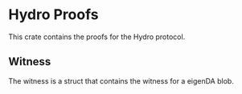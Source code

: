 # Hydro Proofs

This crate contains the proofs for the Hydro protocol.

## Witness

The witness is a struct that contains the witness for a eigenDA blob.
